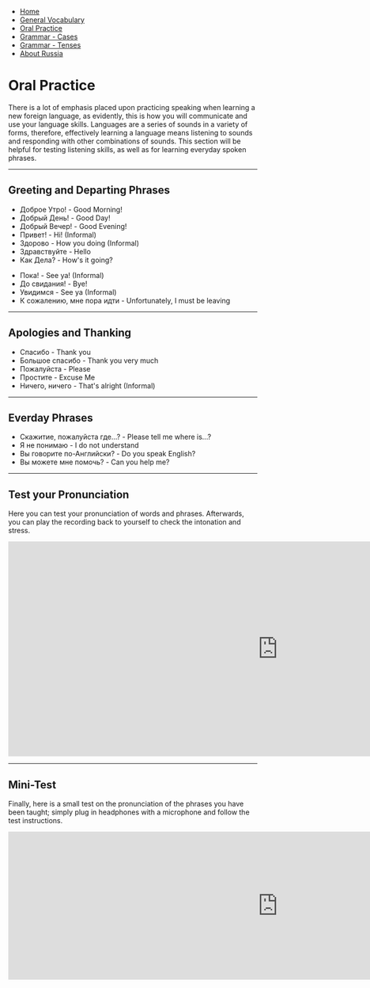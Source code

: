 <div id="google_translate_element"></div><script type="text/javascript">
function googleTranslateElementInit() {
  new google.translate.TranslateElement({pageLanguage: 'en', layout: google.translate.TranslateElement.InlineLayout.SIMPLE, multilanguagePage: true}, 'google_translate_element');
}
</script><script type="text/javascript" src="//translate.google.com/translate_a/element.js?cb=googleTranslateElementInit"></script>
<ul class="breadcrumb">
  <li><a href="https://doggo1.github.io/GIForJIF/index.html">Home</a></li>
  <li><a href="https://doggo1.github.io/GIForJIF/page2.html">General Vocabulary</a></li>
<li><a href="https://doggo1.github.io/GIForJIF/page3.html">Oral Practice</a></li>
<li><a href="https://doggo1.github.io/GIForJIF/page4.html">Grammar - Cases</a></li>
<li><a href="https://doggo1.github.io/GIForJIF/page5.html">Grammar - Tenses</a></li>
<li><a href="https://doggo1.github.io/GIForJIF/page6.html">About Russia</a></li>
</ul>

<h1>Oral Practice</h1>
<p> There is a lot of emphasis placed upon practicing speaking when learning a new foreign language, as evidently, this is how you will communicate and use your language skills. Languages are a series of sounds in a variety of forms, therefore, effectively learning a language means listening to sounds and responding with other combinations of sounds. This section will be helpful for testing listening skills, as well as for learning everyday spoken phrases.</p>
<hr>
<h2>Greeting and Departing Phrases</h2>
<ul>
  <li>Доброе Утро! - Good Morning!</li>
  <li>Добрый День! - Good Day!</li>
  <li>Добрый Вечер! - Good Evening!</li>
  <li>Привет! - Hi! (Informal)</li>
  <li>Здорово - How you doing (Informal)</li>
  <li>Здравствуйте - Hello</li>
  <li>Как Дела? - How's it going?</li>
</ul>
<ul>
  <li>Пока! - See ya! (Informal)</li>
  <li>До свидания! - Bye!</li>
  <li>Увидимся - See ya (Informal)</li>
  <li>К сожалению, мне пора идти - Unfortunately, I must be leaving</li>
</ul>
<hr>
<h2>Apologies and Thanking</h2>
<ul>
  <li>Спасибо - Thank you</li>
  <li>Большое спасибо - Thank you very much</li>
  <li>Пожалуйста - Please</li>
  <li>Простите - Excuse Me</li>
  <li>Ничего, ничего - That's alright (Informal)</li>
</ul>
<hr>
<h2>Everday Phrases</h2>
<ul>
  <li>Скажитие, пожалуйста где...? - Please tell me where is...? </li>
  <li>Я не понимаю - I do not understand</li>
  <li>Вы говорите по-Английски? - Do you speak English?</li>
  <li>Вы можете мне помочь? - Can you help me?</li>
</ul>  
<hr>
<h2>Test your Pronunciation</h2>
<p>Here you can test your pronunciation of words and phrases. Afterwards, you can play the recording back to yourself to check the intonation and stress.</p>
<iframe src="https://h5p.org/h5p/embed/166240" width="1090" height="434" frameborder="0" allowfullscreen="allowfullscreen"></iframe><script src="https://h5p.org/sites/all/modules/h5p/library/js/h5p-resizer.js" charset="UTF-8"></script>
<hr>
<h2>Mini-Test</h2>
<p>Finally, here is a small test on the pronunciation of the phrases you have been taught; simply plug in headphones with a microphone and follow the test instructions.</p>
<iframe src="https://h5p.org/h5p/embed/166263" width="1090" height="299" frameborder="0" allowfullscreen="allowfullscreen"></iframe><script src="https://h5p.org/sites/all/modules/h5p/library/js/h5p-resizer.js" charset="UTF-8"></script>





